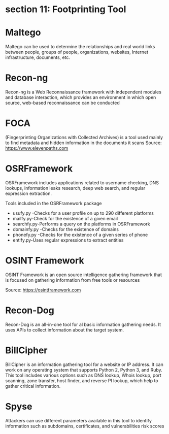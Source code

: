 
# section 11: Footprinting Tool
# Maltego 
Maltego can be used to determine the relationships and real world links between people, groups of people, organizations, websites, Internet infrastructure, documents, etc.

# Recon-ng 
Recon-ng is a Web Reconnaissance framework with
independent modules and database interaction, 
which provides an environment in which open source, web-based reconnaissance can be conducted

# FOCA 
(Fingerprinting Organizations with Collected Archives) is a tool used mainly to find metadata and hidden information in the documents it scans
Source: https://www.elevenpaths.com

# OSRFramework 
OSRFramework includes applications related to username checking, DNS lookups, information leaks research, deep web search, and regular expression extraction.

Tools included in the OSRFramework package
- usufy.py -Checks for a user profile on up to 290 different platforms
- mailfy.py-Check for the existence of a given email
- searchfy.py-Performs a query on the platforms in OSRFramework
- domainfy.py -Checks for the existence of domains
- phonefy.py -Checks for the existence of a given series of phone
- entify.py-Uses regular expressions to extract entities

# OSINT Framework
OSINT Framework is an open source intelligence gathering framework that is focused on gathering information from free tools or resources

Source: https://osintframework.com

# Recon-Dog 
Recon-Dog is an all-in-one tool for al basic information gathering needs. It uses APIs to collect information about the target system. 

# BillCipher 
BillCipher is an information gathering tool for a website or IP address. It can work on any operating system that supports Python 2, Python 3, and Ruby. This tool includes various options such as DNS lookup, Whois lookup, port scanning, zone transfer, host finder, and reverse
PI lookup, which help to gather critical information.
# Spyse
Attackers can use different parameters available in this  tool to identify information such as subdomains, certificates, and vulnerabilities risk scores


